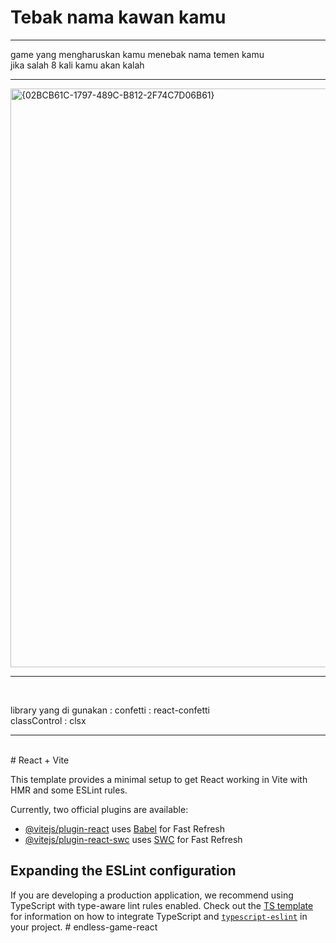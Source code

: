 # Tebak nama kawan kamu
<hr>
game yang mengharuskan kamu menebak nama temen kamu <br>
jika salah 8 kali kamu akan kalah

<hr>
<img width="932" height="926" alt="{02BCB61C-1797-489C-B812-2F74C7D06B61}" src="https://github.com/user-attachments/assets/1e3c6c0c-fd27-490f-9563-343cf8d9f3de" />
<hr>
<br>

library yang di gunakan :
confetti : react-confetti<br>
classControl : clsx
<hr>
<br>
# React + Vite

This template provides a minimal setup to get React working in Vite with HMR and some ESLint rules.

Currently, two official plugins are available:

- [@vitejs/plugin-react](https://github.com/vitejs/vite-plugin-react/blob/main/packages/plugin-react) uses [Babel](https://babeljs.io/) for Fast Refresh
- [@vitejs/plugin-react-swc](https://github.com/vitejs/vite-plugin-react/blob/main/packages/plugin-react-swc) uses [SWC](https://swc.rs/) for Fast Refresh

## Expanding the ESLint configuration

If you are developing a production application, we recommend using TypeScript with type-aware lint rules enabled. Check out the [TS template](https://github.com/vitejs/vite/tree/main/packages/create-vite/template-react-ts) for information on how to integrate TypeScript and [`typescript-eslint`](https://typescript-eslint.io) in your project.
#   e n d l e s s - g a m e - r e a c t 
 
 
